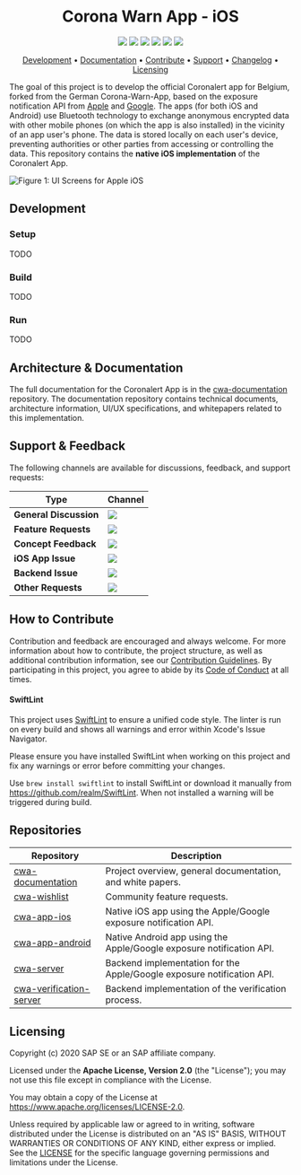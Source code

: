 <h1 align="center">
    Corona Warn App - iOS
</h1>

<p align="center">
   <a href="https://github.com/covid-be-app/cwa-app-ios/commits/" title="Last Commit"><img src="https://img.shields.io/github/last-commit/covid-be-app/cwa-app-ios?style=flat"></a>
   <a href="https://github.com/covid-be-app/cwa-app-ios/issues" title="Open Issues"><img src="https://img.shields.io/github/issues/covid-be-app/cwa-app-ios?style=flat"></a>
   <a href="https://circleci.com/gh/covid-be-app/cwa-app-ios" title="Build Status"><img src="https://circleci.com/gh/covid-be-app/cwa-app-ios.png?circle-token=656940b0df758209128b0d782c5f8885ddceb7a8&style=shield"></a>
   <a href="https://sonarcloud.io/component_measures?id=corona-warn-app_cwa-app-ios&metric=Coverage&view=list" title="Coverage"><img src="https://sonarcloud.io/api/project_badges/measure?project=corona-warn-app_cwa-app-ios&metric=coverage"></a>
   <a href="./LICENSE" title="License"><img src="https://img.shields.io/badge/License-Apache%202.0-green.svg"></a>
   <a href="https://github-tools.github.io/github-release-notes/" title="Automated Release Notes"><img src="https://img.shields.io/badge/%F0%9F%A4%96-release%20notes-00B2EE.svg"></a>
</p>

<p align="center">
  <a href="#development">Development</a> •
  <a href="#architecture--documentation">Documentation</a> •
  <a href="#how-to-contribute">Contribute</a> •
  <a href="#support--feedback">Support</a> •
  <a href="./CHANGELOG.md">Changelog</a> •
  <a href="#licensing">Licensing</a>
</p>

The goal of this project is to develop the official Coronalert app for Belgium, forked from the German Corona-Warn-App, based on the exposure notification API from [Apple](https://www.apple.com/covid19/contacttracing/) and [Google](https://www.google.com/covid19/exposurenotifications/). The apps (for both iOS and Android) use Bluetooth technology to exchange anonymous encrypted data with other mobile phones (on which the app is also installed) in the vicinity of an app user's phone. The data is stored locally on each user's device, preventing authorities or other parties from accessing or controlling the data. This repository contains the **native iOS implementation** of the Coronalert App.

![Figure 1: UI Screens for Apple iOS](https://github.com/covid-be-app/cwa-documentation/blob/master/images/ui_screens/ui_screens_ios.png "Figure 1: UI Screens for Apple iOS")

## Development

### Setup

TODO

### Build

TODO

### Run

TODO

## Architecture & Documentation

The full documentation for the Coronalert App is in the [cwa-documentation](https://github.com/covid-be-app/cwa-documentation) repository. The documentation repository contains technical documents, architecture information, UI/UX specifications, and whitepapers related to this implementation.

## Support & Feedback

The following channels are available for discussions, feedback, and support requests:

| Type                     | Channel                                                |
| ------------------------ | ------------------------------------------------------ |
| **General Discussion**   | <a href="https://github.com/covid-be-app/cwa-documentation/issues/new/choose" title="General Discussion"><img src="https://img.shields.io/github/issues/covid-be-app/cwa-documentation/question.svg?style=flat-square"></a> </a>   |
| **Feature Requests**    | <a href="https://github.com/covid-be-app/cwa-wishlist/issues/new/choose" title="Create Feature Request"><img src="https://img.shields.io/github/issues/covid-be-app/cwa-wishlist?style=flat-square"></a>  |
| **Concept Feedback**    | <a href="https://github.com/covid-be-app/cwa-documentation/issues/new/choose" title="Open Concept Feedback"><img src="https://img.shields.io/github/issues/covid-be-app/cwa-documentation/architecture.svg?style=flat-square"></a>  |
| **iOS App Issue**    | <a href="https://github.com/covid-be-app/cwa-app-ios/issues/new/choose" title="Open iOS Suggestion"><img src="https://img.shields.io/github/issues/covid-be-app/cwa-app-ios?style=flat-square"></a>  |
| **Backend Issue**    | <a href="https://github.com/covid-be-app/cwa-server/issues/new/choose" title="Open Backend Issue"><img src="https://img.shields.io/github/issues/covid-be-app/cwa-server?style=flat-square"></a>  |
| **Other Requests**    | <a href="mailto:covid-be-app.opensource@sap.com" title="Email CWA Team"><img src="https://img.shields.io/badge/email-CWA%20team-green?logo=mail.ru&style=flat-square&logoColor=white"></a>   |

## How to Contribute

Contribution and feedback are encouraged and always welcome. For more information about how to contribute, the project structure, as well as additional contribution information, see our [Contribution Guidelines](./CONTRIBUTING.md). By participating in this project, you agree to abide by its [Code of Conduct](./CODE_OF_CONDUCT.md) at all times.

#### SwiftLint

This project uses [SwiftLint](https://github.com/realm/SwiftLint) to ensure a unified code style. The linter is run on every build and shows all warnings and error within Xcode's Issue Navigator.

Please ensure you have installed SwiftLint when working on this project and fix any warnings or error before committing your changes.

Use `brew install swiftlint` to install SwiftLint or download it manually from https://github.com/realm/SwiftLint. When not installed a warning will be triggered during build.

## Repositories

| Repository          | Description                                                           |
| ------------------- | --------------------------------------------------------------------- |
| [cwa-documentation] | Project overview, general documentation, and white papers.            |
| [cwa-wishlist]      | Community feature requests.                                           |
| [cwa-app-ios]       | Native iOS app using the Apple/Google exposure notification API.      |
| [cwa-app-android]   | Native Android app using the Apple/Google exposure notification API.  |
| [cwa-server]        | Backend implementation for the Apple/Google exposure notification API.|
| [cwa-verification-server] | Backend implementation of the verification process. |

[cwa-verification-server]: https://github.com/covid-be-app/cwa-verification-server
[cwa-documentation]: https://github.com/covid-be-app/cwa-documentation
[cwa-wishlist]: https://github.com/covid-be-app/cwa-wishlist
[cwa-app-ios]: https://github.com/covid-be-app/cwa-app-ios
[cwa-app-android]: https://github.com/covid-be-app/cwa-app-android
[cwa-server]: https://github.com/covid-be-app/cwa-server



## Licensing

Copyright (c) 2020 SAP SE or an SAP affiliate company.

Licensed under the **Apache License, Version 2.0** (the "License"); you may not use this file except in compliance with the License.

You may obtain a copy of the License at https://www.apache.org/licenses/LICENSE-2.0.

Unless required by applicable law or agreed to in writing, software distributed under the License is distributed on an "AS IS" BASIS, WITHOUT WARRANTIES OR CONDITIONS OF ANY KIND, either express or implied. See the [LICENSE](./LICENSE) for the specific language governing permissions and limitations under the License.
